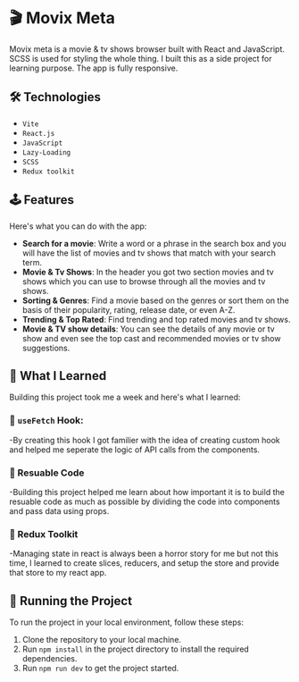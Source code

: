 # 🎬 Movix Meta

Movix meta is a movie & tv shows browser built with React and JavaScript. SCSS is used for styling the whole thing. I built this as a side project for learning purpose. The app is fully responsive.

## 🛠 Technologies

- `Vite`
- `React.js`
- `JavaScript`
- `Lazy-Loading`
- `SCSS`
- `Redux toolkit`

## 🕹 Features

Here's what you can do with the app:
- **Search for a movie**: Write a word or a phrase in the search box and you will have the list of movies and tv shows that match with your search term.
- **Movie & Tv Shows**: In the header you got two section movies and tv shows which you can use to browse through all the movies and tv shows.
- **Sorting & Genres**: Find a movie based on the genres or sort them on the basis of their popularity, rating, release date, or even A-Z.
- **Trending & Top Rated**: Find trending and top rated movies and tv shows.
- **Movie & TV show details**: You can see the details of any movie or tv show and even see the top cast and recommended movies or tv show suggestions.

## 📝 What I Learned
Building this project took me a week and here's what I learned:

### 🎣 `useFetch` Hook:
-By creating this hook I got familier with the idea of creating custom hook and helped me seperate the logic of API calls from the components.

### 🧩 Resuable Code
-Building this project helped me learn about how important it is to build the resuable code as much as possible by dividing the code into components and pass data using props.

### 🛒 Redux Toolkit
-Managing state in react is always been a horror story for me but not this time, I learned to create slices, reducers, and setup the store and provide that store to my react app.

## 🚦 Running the Project

To run the project in your local environment, follow these steps:

1. Clone the repository to your local machine.
2. Run `npm install` in the project directory to install the required dependencies.
3. Run `npm run dev` to get the project started.
